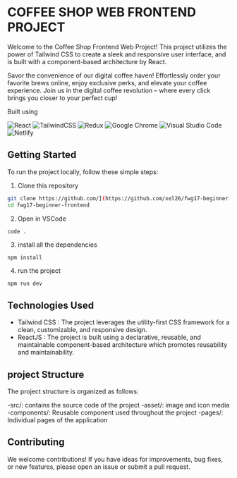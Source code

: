 # COFFEE SHOP WEB FRONTEND PROJECT

Welcome to the Coffee Shop Frontend Web Project! This project utilizes the power of Tailwind CSS to create a sleek and responsive user interface, and is built with a component-based architecture by React.

Savor the convenience of our digital coffee haven! Effortlessly order your favorite brews online, enjoy exclusive perks, and elevate your coffee experience. Join us in the digital coffee revolution – where every click brings you closer to your perfect cup!

Built using

![React](https://img.shields.io/badge/react-%2320232a.svg?style=for-the-badge&logo=react&logoColor=%2361DAFB)
![TailwindCSS](https://img.shields.io/badge/tailwindcss-%2338B2AC.svg?style=for-the-badge&logo=tailwind-css&logoColor=white)
![Redux](https://img.shields.io/badge/redux-%23593d88.svg?style=for-the-badge&logo=redux&logoColor=white)
![Google Chrome](https://img.shields.io/badge/Google%20Chrome-4285F4?style=for-the-badge&logo=GoogleChrome&logoColor=white)
![Visual Studio Code](https://img.shields.io/badge/Visual%20Studio%20Code-0078d7.svg?style=for-the-badge&logo=visual-studio-code&logoColor=white)
![Netlify](https://img.shields.io/badge/netlify-%23000000.svg?style=for-the-badge&logo=netlify&logoColor=#00C7B7)

## Getting Started

To run the project locally, follow these simple steps:

1. Clone this repository
```sh
git clone https://github.com/](https://github.com/xel26/fwg17-beginner-frontend.git
cd fwg17-beginner-frontend
```

2. Open in VSCode
```sh
code .
```

3. install all the dependencies
```
npm install
```

4. run the project
```
npm run dev
```

## Technologies Used
- Tailwind CSS : The project leverages the utility-first CSS framework for a clean, customizable, and responsive design.
- ReactJS : The project is built using a declarative, reusable, and maintainable component-based architecture which promotes reusability and maintainability.

## project Structure
The project structure is organized as follows:

-src/: contains the source code of the project
  -asset/: image and icon media
  -components/: Reusable component used throughout the project
  -pages/: Individual pages of the application


## Contributing

We welcome contributions! If you have ideas for improvements, bug fixes, or new features, please open an issue or submit a pull request.
